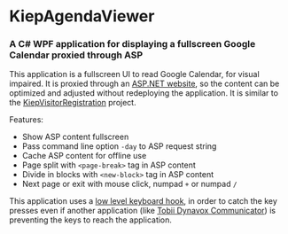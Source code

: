 # KiepAgendaViewer
### A C# WPF application for displaying a fullscreen Google Calendar proxied through ASP
This application is a fullscreen UI to read Google Calendar, for visual impaired. It is proxied through an [ASP.NET website](KiepAgendaProxy/), so the content can be optimized and adjusted without redeploying the application. It is similar to the [KiepVisitorRegistration](https://github.com/Joozt/KiepVisitorRegistration) project.

Features:
- Show ASP content fullscreen
- Pass command line option `-day` to ASP request string
- Cache ASP content for offline use
- Page split with `<page-break>` tag in ASP content
- Divide in blocks with `<new-block>` tag in ASP content
- Next page or exit with mouse click, numpad `+` or numpad `/`

This application uses a [low level keyboard hook](LowLevelKeyboardHook.cs), in order to catch the key presses even if another application (like [Tobii Dynavox Communicator](http://www.tobiidynavox.com/)) is preventing the keys to reach the application.
